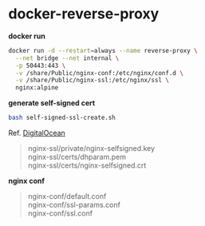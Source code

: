# docker-reverse-proxy

__docker run__

```sh
docker run -d --restart=always --name reverse-proxy \
  --net bridge --net internal \
  -p 50443:443 \
  -v /share/Public/nginx-conf:/etc/nginx/conf.d \
  -v /share/Public/nginx-ssl:/etc/nginx/ssl \
  nginx:alpine
```

__generate self-signed cert__

```sh
bash self-signed-ssl-create.sh
```

Ref. [DigitalOcean](https://www.digitalocean.com/community/tutorials/how-to-create-a-self-signed-ssl-certificate-for-nginx-in-ubuntu-16-04)

> nginx-ssl/private/nginx-selfsigned.key  
> nginx-ssl/certs/dhparam.pem  
> nginx-ssl/certs/nginx-selfsigned.crt  

__nginx conf__

> nginx-conf/default.conf  
> nginx-conf/ssl-params.conf  
> nginx-conf/ssl.conf  
